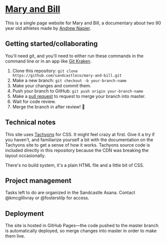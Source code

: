 # [Mary and Bill](http://maryandbillfilm.com)

This is a single page website for Mary and Bill, a documentary about two 90 year old athletes made by [Andrew Napier](http://andrewnapier.com).

## Getting started/collaborating

You'll need git, and you'll need to either run these commands in the command line or in an app like [Git Kraken](http://gitkraken.com).

1. Clone this repository: `git clone https://github.com/sandcastleco/mary-and-bill.git`
2. Make a new branch: `git checkout -b your-branch-name`
3. Make your changes and commit them.
4. Push your branch to GitHub: `git push origin your-branch-name`
5. Make a [pull request](https://github.com/sandcastleco/mary-and-bill/pulls) to request to merge your branch into master.
6. Wait for code review.
7. Merge the branch in after review! :rocket:

## Technical notes

This site uses [Tachyons](http://tachyons.io) for CSS. It might feel crazy at first. Give it a try if you haven't, and familiarize yourself a bit with the documentation on the Tachyons site to get a sense of how it works. Tachyons source code is included directly in this repository because the CDN was breaking the layout occasionally.

There's no build system, it's a plain HTML file and a little bit of CSS.

## Project management

Tasks left to do are organized in the Sandcastle Asana. Contact @kmcgillivray or @fosterstilp for access.

## Deployment

The site is hosted in GitHub Pages—the code pushed to the master branch is automatically deployed, so merge changes into master in order to make them live.
